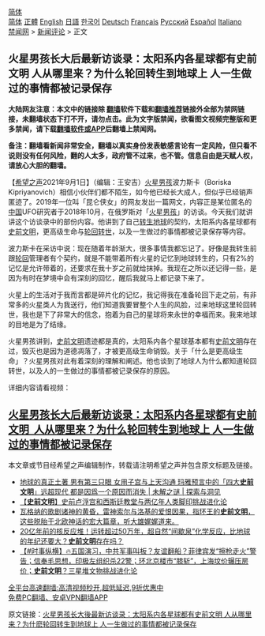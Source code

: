  <!-- 面包屑导航 --> <div class="breadcrumb"><!-- GTranslate: https://gtranslate.io/ -->  <div class="switcher notranslate">  <div class="selected">  <a href="#" onclick="return false;"> 简体</a>  </div>  <div class="option">  <a href="https://www.bannedbook.org" onclick="doGTranslate('zh-CN|zh-CN');jQuery('div.switcher div.selected a').html(jQuery(this).html());return false;" title="简体中文" class="nturl selected"> 简体</a>  <a href="https://www.bannedbook.org/zh-tw/" onclick="doGTranslate('zh-CN|zh-TW');jQuery('div.switcher div.selected a').html(jQuery(this).html());return false;" title="繁體中文" class="nturl"> 正體</a>  <a href="https://www.bannedbook.org/en/" onclick="doGTranslate('zh-CN|en');jQuery('div.switcher div.selected a').html(jQuery(this).html());return false;" title="English" class="nturl"> English</a>  <a href="https://www.bannedbook.org/ja/" onclick="doGTranslate('zh-CN|ja');jQuery('div.switcher div.selected a').html(jQuery(this).html());return false;" title="日本語" class="nturl"> 日語</a>  <a href="https://www.bannedbook.org/ko/" onclick="doGTranslate('zh-CN|ko');jQuery('div.switcher div.selected a').html(jQuery(this).html());return false;" title="한국어" class="nturl"> 한국어</a>  <a href="https://www.bannedbook.org/de/" onclick="doGTranslate('zh-CN|de');jQuery('div.switcher div.selected a').html(jQuery(this).html());return false;" title="Deutsch" class="nturl"> Deutsch</a>  <a href="https://www.bannedbook.org/fr/" onclick="doGTranslate('zh-CN|fr');jQuery('div.switcher div.selected a').html(jQuery(this).html());return false;" title="Français" class="nturl"> Français</a>  <a href="https://www.bannedbook.org/ru/" onclick="doGTranslate('zh-CN|ru');jQuery('div.switcher div.selected a').html(jQuery(this).html());return false;" title="Русский" class="nturl"> Русский</a>  <a href="https://www.bannedbook.org/es/" onclick="doGTranslate('zh-CN|es');jQuery('div.switcher div.selected a').html(jQuery(this).html());return false;" title="Español" class="nturl"> Español</a>  <a href="https://www.bannedbook.org/it/" onclick="doGTranslate('zh-CN|it');jQuery('div.switcher div.selected a').html(jQuery(this).html());return false;" title="Italiano" class="nturl"> Italiano</a>  </div>  </div>      <div class='breadcrumb-sub'><!-- Breadcrumb NavXT 6.3.0 --> <a href="https://www.bannedbook.org/" class="home">禁闻网</a> &gt; <a href="https://www.bannedbook.org/bnews/comments/" class="category">新闻评论</a> &gt; 正文</div></div><h2>火星男孩长大后最新访谈录：太阳系内各星球都有史前文明 人从哪里来？为什么轮回转生到地球上 人一生做过的事情都被记录保存</h2> <p class="notice"><b>大陆网友注意：本文中的链接除 <a href="https://github.com/bannedbook/fanqiang" >翻墙</a>软件下载和<a href="https://github.com/killgcd/justmysocks/blob/master/README.md">翻墙推荐</a>链接外全部为禁网链接，未翻墙状态下打不开，请勿点击。此为文字版禁闻，欲看图文视频完整版和更多禁闻，请下载<a href="https://github.com/bannedbook/fanqiang">翻墙软件或APP</a>后翻墙上禁闻网。</p><p>备注：翻墙看新闻非常安全，翻墙以真实身份发表敏感言论有一定风险，但只看不说则没有任何风险，翻的人太多，政府管不过来，也不管。信息自由是天赋人权，请放心大胆的翻墙。</b></p>  <div class="entry"> <p>【<span class='wp_keywordlink_affiliate'><a href="https://www.soundofhope.org" title="希望之声" target="_blank">希望之声</a></span>2021年9月1日】（编辑：王安吉）<a href="https://www.bannedbook.org/bnews/tag/%E7%81%AB%E6%98%9F%E7%94%B7%E5%AD%A9/" class="st_tag internal_tag" rel="tag" title="标签 火星男孩 下的日志">火星男孩</a>波力斯卡（Boriska Kipriyanovich）相信小伙伴们都不陌生，如今他已经长大成人，但似乎已经销声匿迹了。2019年一位叫「昆仑侠女」的网友发出一篇网文，内容正是某位匿名的<span class='wp_keywordlink_affiliate'><a href="https://www.bannedbook.org/" title="中国" target="_blank">中国</a></span>UFO研究者于2018年10月，在俄罗斯对「<a href="https://www.bannedbook.org/bnews/tag/%e7%81%ab%e6%98%9f/" class="st_tag internal_tag" rel="tag" title="标签 火星 下的日志">火星</a><a href="https://www.bannedbook.org/bnews/tag/%e7%94%b7%e5%ad%a9/" class="st_tag internal_tag" rel="tag" title="标签 男孩 下的日志">男孩</a>」的访谈。今天我们就讲讲这个访谈录中的部份内容。他讲到了自己<a href="https://www.bannedbook.org/bnews/tag/%E8%BD%AC%E7%94%9F/" class="st_tag internal_tag" rel="tag" title="标签 转生 下的日志">转生</a><a href="https://www.bannedbook.org/bnews/tag/%e5%9c%b0%e7%90%83/" class="st_tag internal_tag" rel="tag" title="标签 地球 下的日志">地球</a>的契约，太阳系内各星球都有<span class='wp_keywordlink'><a href="https://www.bannedbook.org/forum3/topic59.html" title="《揭开史前文明的面纱》(第二版)" target="_blank">史前文明</a></span>，更高级生命与<span class='wp_keywordlink'><a href="https://www.bannedbook.org/forum3/topic80.html" title="轮回转世">轮回转世</a></span>，以及一生做过的事情都被记录保存等内容。</p> <p>波力斯卡在采访中说：现在随着年龄渐大，很多事情我都忘记了。好像是我转生前跟<a href="https://www.bannedbook.org/bnews/tag/%e8%bd%ae%e5%9b%9e/" class="st_tag internal_tag" rel="tag" title="标签 轮回 下的日志">轮回</a>管理者有个契约，就是不能带着所有火星的记忆到地球转生的，只有2%的记忆是允许带着的，还要求在我十岁之前就给抹掉。我现在之所以还记得一些，是因为有时在梦境中会有深刻的回忆，醒后我就马上都记录下来了。</p>  <p>火星上的生活对于我而言都是碎片化的记忆，我记得我在准备轮回下走之前，有非常多的火星类人为我送行，他们知道我要冒整个人生的风脸，过来地球这里轮回转世，我也是下了非常大的信念，抱着为自己的星球将来永世的幸福而来。我来地球的目地是为了结缘。</p> <p>火星男孩讲到，<a href="https://www.bannedbook.org/bnews/tag/%E5%8F%B2%E5%89%8D/" class="st_tag internal_tag" rel="tag" title="标签 史前 下的日志">史前</a><a href="https://www.bannedbook.org/bnews/tag/%E6%96%87%E6%98%8E/" class="st_tag internal_tag" rel="tag" title="标签 文明 下的日志">文明</a>遗迹都是真的，太阳系内各个星球基本都有<a href="https://www.bannedbook.org/bnews/tag/%e5%8f%b2%e5%89%8d%e6%96%87%e6%98%8e/" class="st_tag internal_tag" rel="tag" title="标签 史前文明 下的日志">史前文明</a>存在过，毁灭也是因为道德凋落了，才被更高级生命销毁。关于「什么是更高级生命」？火星男孩对此有着深刻的理解和阐述。他也谈到了地球人为什么都知道轮回转世，以及人的一生做过的事情都被记录保存的原因。</p>  <p>详细内容请看视频：</p> <h2><a href="https://www.youtube.com/watch?v=eEt1Xc3ekDY"><strong>火星男孩长大后最新访谈录：太阳系内各星球都有史前文明  人从哪里来？为什么轮回转生到地球上 人一生做过的事情都被记录保存</strong></a></h2> <p>本文章或节目经希望之声编辑制作，转载请注明希望之声并包含原文标题及链接。 </p>  <ul class='op-related-articles' title='相关阅读'> <li><a href='https://www.bannedbook.org/bnews/bblog/20210618/1569150.html' target='_blank'>地球的真正土著 男有第三只眼 女用子宫与上天沟通 玛雅预言中的「四大<b>史前文明</b>」远超现代 都是因爲一个原因而消失 | 未解之谜 | 探索与洞见</a></li> <li><a href='https://www.bannedbook.org/bnews/comments/20210429/1535788.html' target='_blank'>【<b>史前文明</b>】史前卢浮宫和西斯廷教堂与两亿年人类脚印挑战进化论</a></li> <li><a href='https://www.bannedbook.org/bnews/bannedvideo/20210309/1527565.html' target='_blank'>瓦格纳的歌剧诸神的黄昏，雷神索尔与洛基的爱恨因果，指环王的<b>史前文明</b>，这些脱胎于北欧神话的宏大篇章，听大雄娓娓道来。</a></li> <li><a href='https://www.bannedbook.org/bnews/comments/20210409/1522832.html' target='_blank'>20亿年前的核反应堆！运转超过50万年，超自然“间歇泉”化学反应，比地球的年纪还要大？<b>史前文明</b>存在吗？</a></li> <li><a href='https://www.bannedbook.org/bnews/bannedvideo/20210406/1520415.html' target='_blank'>【#时事纵横】🔥五国演习，中共军事叫板？友谊翻船？菲律宾发“擦枪走火”警告；信奉毛思想，印极左组织杀22警；环北京楼市“膝斩”，上海坟价辗压房价；<b>史前文明</b>？三星堆文物挑战进化论</a></li> </ul> <p class="texttj"> <a href="https://github.com/bannedbook/fanqiang/wiki/V2ray%E6%9C%BA%E5%9C%BA" target="_blank">全平台高速翻墙:高清视频秒开,超低延迟,9折优惠中</a><br/> <a href="https://github.com/bannedbook/fanqiang/wiki/%E7%A6%81%E9%97%BB%E7%BD%91%E5%AE%89%E5%8D%93%E7%BF%BB%E5%A2%99%E6%96%B0%E9%97%BBAPP" target="_blank">免费PC翻墙、安卓VPN翻墙APP</a></p><p>原文链接：<a class="src_link"  href="https://www.soundofhope.org/post/540782" target="_blank">火星男孩长大後最新访谈录：太阳系内各星球都有史前文明 人从哪里来？为什麽轮回转生到地球上 人一生做过的事情都被记录保存</a></p> <a name='sharetosocial'></a>  <div style="margin-bottom:5px;padding-bottom:5px;clear:both"> <div id="archive-pix-1" class="banner-ads"> <!-- AuctionX Display platform tag START --> <div id="26318x728x90x621x_ADSLOT2" clicktrack="%%CLICK_URL_ESC%%"></div> <!-- AuctionX Display platform tag END --> </div> <div id="archive-pix-2" class="banner-ads"> <!-- AuctionX Display platform tag START --> <div id="26315x300x250x621x_ADSLOT2" clicktrack="%%CLICK_URL_ESC%%"></div> <!-- AuctionX Display platform tag END --> </div> </div>  <div id="archive-pix-1" class="banner-ads"> <!-- AuctionX Display platform tag START --> <div id="26318x728x90x621x_ADSLOT3" clicktrack="%%CLICK_URL_ESC%%"></div> <!-- AuctionX Display platform tag END --> </div> </div><!--END ENTRY--> 